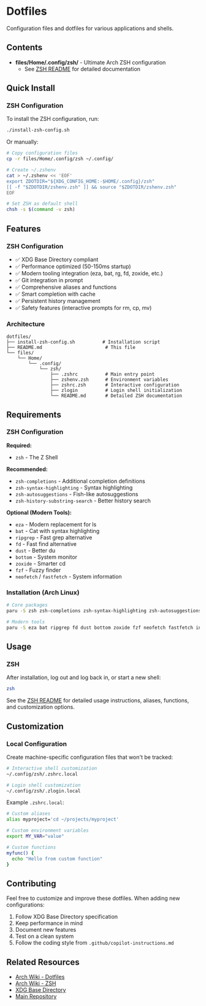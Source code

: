 # Dotfiles

Configuration files and dotfiles for various applications and shells.

## Contents

- **files/Home/.config/zsh/** - Ultimate Arch ZSH configuration
  - See [ZSH README](files/Home/.config/zsh/README.md) for detailed documentation

## Quick Install

### ZSH Configuration

To install the ZSH configuration, run:

```bash
./install-zsh-config.sh
```

Or manually:

```bash
# Copy configuration files
cp -r files/Home/.config/zsh ~/.config/

# Create ~/.zshenv
cat > ~/.zshenv << 'EOF'
export ZDOTDIR="${XDG_CONFIG_HOME:-$HOME/.config}/zsh"
[[ -f "$ZDOTDIR/zshenv.zsh" ]] && source "$ZDOTDIR/zshenv.zsh"
EOF

# Set ZSH as default shell
chsh -s $(command -v zsh)
```

## Features

### ZSH Configuration

- ✅ XDG Base Directory compliant
- ✅ Performance optimized (50-150ms startup)
- ✅ Modern tooling integration (eza, bat, rg, fd, zoxide, etc.)
- ✅ Git integration in prompt
- ✅ Comprehensive aliases and functions
- ✅ Smart completion with cache
- ✅ Persistent history management
- ✅ Safety features (interactive prompts for rm, cp, mv)

### Architecture

```
dotfiles/
├── install-zsh-config.sh          # Installation script
├── README.md                       # This file
└── files/
    └── Home/
        └── .config/
            └── zsh/
                ├── .zshrc          # Main entry point
                ├── zshenv.zsh      # Environment variables
                ├── zshrc.zsh       # Interactive configuration
                ├── zlogin          # Login shell initialization
                └── README.md       # Detailed ZSH documentation
```

## Requirements

### ZSH Configuration

**Required:**
- `zsh` - The Z Shell

**Recommended:**
- `zsh-completions` - Additional completion definitions
- `zsh-syntax-highlighting` - Syntax highlighting
- `zsh-autosuggestions` - Fish-like autosuggestions
- `zsh-history-substring-search` - Better history search

**Optional (Modern Tools):**
- `eza` - Modern replacement for ls
- `bat` - Cat with syntax highlighting
- `ripgrep` - Fast grep alternative
- `fd` - Fast find alternative
- `dust` - Better du
- `bottom` - System monitor
- `zoxide` - Smarter cd
- `fzf` - Fuzzy finder
- `neofetch` / `fastfetch` - System information

### Installation (Arch Linux)

```bash
# Core packages
paru -S zsh zsh-completions zsh-syntax-highlighting zsh-autosuggestions zsh-history-substring-search

# Modern tools
paru -S eza bat ripgrep fd dust bottom zoxide fzf neofetch fastfetch inxi
```

## Usage

### ZSH

After installation, log out and log back in, or start a new shell:

```bash
zsh
```

See the [ZSH README](files/Home/.config/zsh/README.md) for detailed usage instructions, aliases, functions, and customization options.

## Customization

### Local Configuration

Create machine-specific configuration files that won't be tracked:

```bash
# Interactive shell customization
~/.config/zsh/.zshrc.local

# Login shell customization
~/.config/zsh/.zlogin.local
```

Example `.zshrc.local`:
```bash
# Custom aliases
alias myproject='cd ~/projects/myproject'

# Custom environment variables
export MY_VAR="value"

# Custom functions
myfunc() {
  echo "Hello from custom function"
}
```

## Contributing

Feel free to customize and improve these dotfiles. When adding new configurations:

1. Follow XDG Base Directory specification
2. Keep performance in mind
3. Document new features
4. Test on a clean system
5. Follow the coding style from `.github/copilot-instructions.md`

## Related Resources

- [Arch Wiki - Dotfiles](https://wiki.archlinux.org/title/Dotfiles)
- [Arch Wiki - ZSH](https://wiki.archlinux.org/title/Zsh)
- [XDG Base Directory](https://specifications.freedesktop.org/basedir-spec/basedir-spec-latest.html)
- [Main Repository](../)
